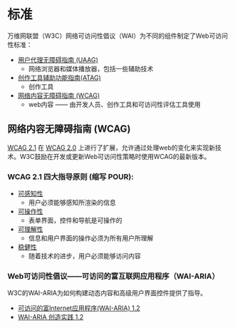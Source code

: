 # 标准


万维网联盟（W3C）网络可访问性倡议（WAI）为不同的组件制定了Web可访问性标准：

- [用户代理无障碍指南 (UAAG)](https://www.w3.org/WAI/standards-guidelines/uaag/)
  - 网络浏览器和媒体播放器，包括一些辅助技术
- [创作工具辅助功能指南(ATAG)](https://www.w3.org/WAI/standards-guidelines/atag/)
  - 创作工具
- [网络内容无障碍指南 (WCAG)](https://www.w3.org/WAI/standards-guidelines/wcag/)
  - web内容 —— 由开发人员、创作工具和可访问性评估工具使用

## 网络内容无障碍指南 (WCAG)

[WCAG 2.1](https://www.w3.org/TR/WCAG21/) 在 [WCAG 2.0](https://www.w3.org/TR/WCAG20/) 上进行了扩展，允许通过处理web的变化来实现新技术。W3C鼓励在开发或更新Web可访问性策略时使用WCAG的最新版本。

### WCAG 2.1 四大指导原则 (缩写 POUR):

- [可感知性](https://www.w3.org/TR/WCAG21/#perceivable)
  - 用户必须能够感知所渲染的信息
- [可操作性](https://www.w3.org/TR/WCAG21/#operable)
  - 表单界面，控件和导航是可操作的
- [可理解性](https://www.w3.org/TR/WCAG21/#understandable)
  - 信息和用户界面的操作必须为所有用户所理解
- [稳健性](https://www.w3.org/TR/WCAG21/#robust)
  - 随着技术的进步，用户必须能够访问内容

### Web可访问性倡议——可访问的富互联网应用程序（WAI-ARIA）

W3C的WAI-ARIA为如何构建动态内容和高级用户界面控件提供了指导。

- [可访问的富Internet应用程序(WAI-ARIA) 1.2](https://www.w3.org/TR/wai-aria-1.2/)
- [WAI-ARIA 创造实践 1.2](https://www.w3.org/TR/wai-aria-practices-1.2/)
